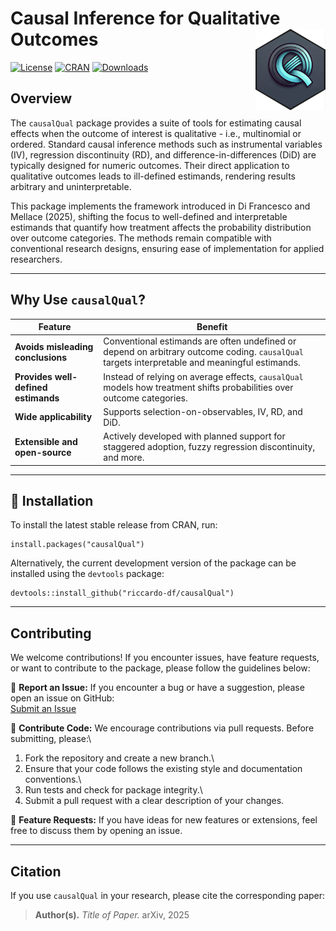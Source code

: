 # Causal Inference for Qualitative Outcomes <a href="https://riccardo-df.github.io/causalQual/"><img src="man/figures/logo.svg" align="right" height="130"/></a>

[![License](https://img.shields.io/badge/license-MIT-blue.svg)](https://opensource.org/licenses/MIT) [![CRAN](https://www.r-pkg.org/badges/version/causalQual)](https://CRAN.R-project.org/package=causalQual) [![Downloads](https://cranlogs.r-pkg.org/badges/causalQual)](https://CRAN.R-project.org/package=causalQual)

## Overview

The `causalQual` package provides a suite of tools for estimating causal effects when the outcome of interest is qualitative - i.e., multinomial or ordered. Standard causal inference methods such as instrumental variables (IV), regression discontinuity (RD), and difference-in-differences (DiD) are typically designed for numeric outcomes. Their direct application to qualitative outcomes leads to ill-defined estimands, rendering results arbitrary and uninterpretable.

This package implements the framework introduced in Di Francesco and Mellace (2025), shifting the focus to well-defined and interpretable estimands that quantify how treatment affects the probability distribution over outcome categories. The methods remain compatible with conventional research designs, ensuring ease of implementation for applied researchers.

------------------------------------------------------------------------

## Why Use `causalQual`?

| Feature                             | Benefit                                                                                                                                        |
|-------------------|-----------------------------------------------------|
| **Avoids misleading conclusions**   | Conventional estimands are often undefined or depend on arbitrary outcome coding. `causalQual` targets interpretable and meaningful estimands. |
| **Provides well-defined estimands** | Instead of relying on average effects, `causalQual` models how treatment shifts probabilities over outcome categories.                         |
| **Wide applicability**              | Supports selection-on-observables, IV, RD, and DiD.                                                                                            |
| **Extensible and open-source**      | Actively developed with planned support for staggered adoption, fuzzy regression discontinuity, and more.                                      |

------------------------------------------------------------------------

## 🚀 Installation

To install the latest stable release from CRAN, run:

```         
install.packages("causalQual")
```

Alternatively, the current development version of the package can be installed using the `devtools` package:

```         
devtools::install_github("riccardo-df/causalQual")
```

------------------------------------------------------------------------

## Contributing

We welcome contributions! If you encounter issues, have feature requests, or want to contribute to the package, please follow the guidelines below:

📌 **Report an Issue:** If you encounter a bug or have a suggestion, please open an issue on GitHub:\
[Submit an Issue](https://github.com/riccardo-df/causalQual/issues)

📌 **Contribute Code:** We encourage contributions via pull requests. Before submitting, please:\
1. Fork the repository and create a new branch.\
2. Ensure that your code follows the existing style and documentation conventions.\
3. Run tests and check for package integrity.\
4. Submit a pull request with a clear description of your changes.

📌 **Feature Requests:** If you have ideas for new features or extensions, feel free to discuss them by opening an issue.

------------------------------------------------------------------------

## Citation

If you use `causalQual` in your research, please cite the corresponding paper:

> **Author(s).** *Title of Paper.* arXiv, 2025
